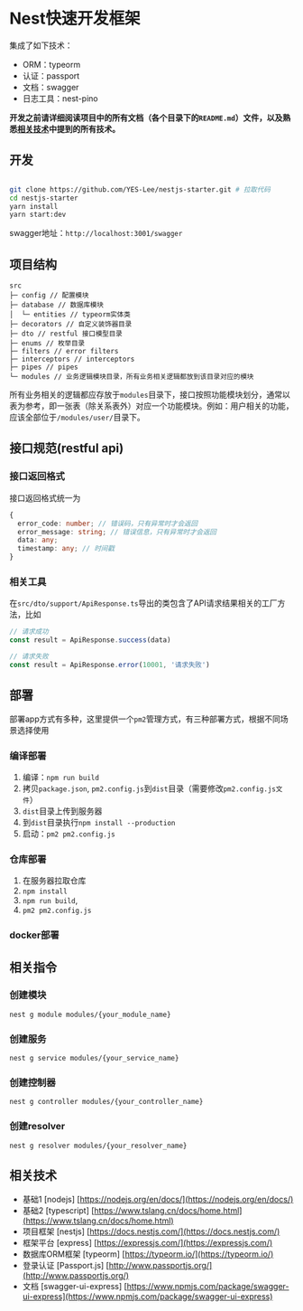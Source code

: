 # Nest快速开发框架

集成了如下技术：

* ORM：typeorm
* 认证：passport
* 文档：swagger
* 日志工具：nest-pino

**开发之前请详细阅读项目中的所有文档（各个目录下的`README.md`）文件，以及熟悉[相关技术](#相关技术)中提到的所有技术。**

## 开发

```bash

git clone https://github.com/YES-Lee/nestjs-starter.git # 拉取代码
cd nestjs-starter
yarn install
yarn start:dev

```

swagger地址：`http://localhost:3001/swagger`

## 项目结构

``` text
src
├─ config // 配置模块
├─ database // 数据库模块
│  └─ entities // typeorm实体类
├─ decorators // 自定义装饰器目录
├─ dto // restful 接口模型目录
├─ enums // 枚举目录
├─ filters // error filters
├─ interceptors // interceptors
├─ pipes // pipes
└─ modules // 业务逻辑模块目录，所有业务相关逻辑都放到该目录对应的模块
```

所有业务相关的逻辑都应存放于`modules`目录下，接口按照功能模块划分，通常以表为参考，即一张表（除关系表外）对应一个功能模块。例如：用户相关的功能，应该全部位于`/modules/user/`目录下。

## 接口规范(restful api)

### 接口返回格式

接口返回格式统一为

```typescript
{
  error_code: number; // 错误码，只有异常时才会返回
  error_message: string; // 错误信息，只有异常时才会返回
  data: any;
  timestamp: any; // 时间戳
}
```

### 相关工具

在`src/dto/support/ApiResponse.ts`导出的类包含了API请求结果相关的工厂方法，比如

```typescript
// 请求成功
const result = ApiResponse.success(data)

// 请求失败
const result = ApiResponse.error(10001, '请求失败')
```
## 部署

部署app方式有多种，这里提供一个`pm2`管理方式，有三种部署方式，根据不同场景选择使用

### 编译部署

1. 编译：`npm run build`
2. 拷贝`package.json`, `pm2.config.js`到`dist`目录（需要修改`pm2.config.js文件`）
3. `dist`目录上传到服务器
4. 到`dist`目录执行`npm install --production`
5. 启动：`pm2 pm2.config.js`

### 仓库部署

1. 在服务器拉取仓库
2. `npm install`
3. `npm run build`,
4. `pm2 pm2.config.js`

### docker部署

## 相关指令

### 创建模块

`nest g module modules/{your_module_name}`

### 创建服务

`nest g service modules/{your_service_name}`

### 创建控制器

`nest g controller modules/{your_controller_name}`

### 创建resolver

`nest g resolver modules/{your_resolver_name}`

## 相关技术

* 基础1 [nodejs] [https://nodejs.org/en/docs/](https://nodejs.org/en/docs/)
* 基础2 [typescript] [https://www.tslang.cn/docs/home.html](https://www.tslang.cn/docs/home.html)
* 项目框架 [nestjs] [https://docs.nestjs.com/](https://docs.nestjs.com/)
* 框架平台 [express] [https://expressjs.com/](https://expressjs.com/)
* 数据库ORM框架 [typeorm] [https://typeorm.io/](https://typeorm.io/)
* 登录认证 [Passport.js] [http://www.passportjs.org/](http://www.passportjs.org/)
* 文档 [swagger-ui-express] [https://www.npmjs.com/package/swagger-ui-express](https://www.npmjs.com/package/swagger-ui-express)
